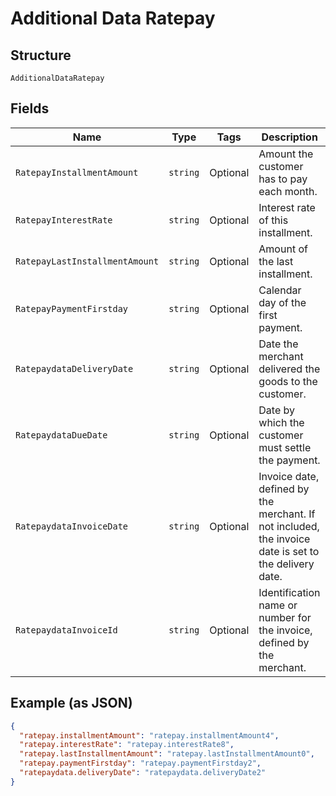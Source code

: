 
# Additional Data Ratepay

## Structure

`AdditionalDataRatepay`

## Fields

| Name | Type | Tags | Description |
|  --- | --- | --- | --- |
| `RatepayInstallmentAmount` | `string` | Optional | Amount the customer has to pay each month. |
| `RatepayInterestRate` | `string` | Optional | Interest rate of this installment. |
| `RatepayLastInstallmentAmount` | `string` | Optional | Amount of the last installment. |
| `RatepayPaymentFirstday` | `string` | Optional | Calendar day of the first payment. |
| `RatepaydataDeliveryDate` | `string` | Optional | Date the merchant delivered the goods to the customer. |
| `RatepaydataDueDate` | `string` | Optional | Date by which the customer must settle the payment. |
| `RatepaydataInvoiceDate` | `string` | Optional | Invoice date, defined by the merchant. If not included, the invoice date is set to the delivery date. |
| `RatepaydataInvoiceId` | `string` | Optional | Identification name or number for the invoice, defined by the merchant. |

## Example (as JSON)

```json
{
  "ratepay.installmentAmount": "ratepay.installmentAmount4",
  "ratepay.interestRate": "ratepay.interestRate8",
  "ratepay.lastInstallmentAmount": "ratepay.lastInstallmentAmount0",
  "ratepay.paymentFirstday": "ratepay.paymentFirstday2",
  "ratepaydata.deliveryDate": "ratepaydata.deliveryDate2"
}
```

